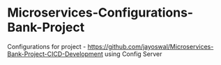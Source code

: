 # Microservices-Configurations-Bank-Project
Configurations for project - https://github.com/jayoswal/Microservices-Bank-Project-CICD-Development using Config Server
